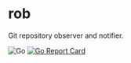 # rob
Git repository observer and notifier.

![Go](https://github.com/qba73/rob/workflows/Go/badge.svg)
[![Go Report Card](https://goreportcard.com/badge/github.com/qba73/rob)](https://goreportcard.com/report/github.com/qba73/rob)
